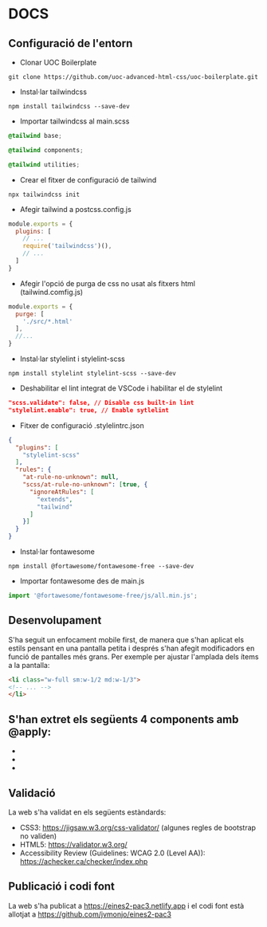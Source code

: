 # DOCS
## Configuració de l'entorn

- Clonar UOC Boilerplate

```
git clone https://github.com/uoc-advanced-html-css/uoc-boilerplate.git
```

- Instal·lar tailwindcss

```
npm install tailwindcss --save-dev
```

- Importar tailwindcss al main.scss

```scss
@tailwind base;

@tailwind components;

@tailwind utilities;
```

- Crear el fitxer de configuració de tailwind

```
npx tailwindcss init
```

- Afegir tailwind a postcss.config.js

```js
module.exports = {
  plugins: [
    // ...
    require('tailwindcss')(),
    // ...
  ]
}
```

- Afegir l'opció de purga de css no usat als fitxers html (tailwind.comfig.js)

```js
module.exports = {
  purge: [
    './src/*.html'
  ],
  //...
}
```

- Instal·lar stylelint i stylelint-scss

```
npm install stylelint stylelint-scss --save-dev
```

- Deshabilitar el lint integrat de VSCode i habilitar el de stylelint

```json
"scss.validate": false, // Disable css built-in lint
"stylelint.enable": true, // Enable sytlelint
```

- Fitxer de configuració .stylelintrc.json

```json
{
  "plugins": [
    "stylelint-scss"
  ],
  "rules": {
    "at-rule-no-unknown": null,
    "scss/at-rule-no-unknown": [true, {
      "ignoreAtRules": [
        "extends",
        "tailwind"
      ]
    }]
  }
}
```


- Instal·lar fontawesome

```
npm install @fortawesome/fontawesome-free --save-dev
```

- Importar fontawesome des de main.js

```js
import '@fortawesome/fontawesome-free/js/all.min.js';
```

## Desenvolupament
S'ha seguit un enfocament mobile first, de manera que s'han aplicat els estils pensant en una pantalla petita i després s'han afegit modificadors en funció de pantalles més grans. Per exemple per ajustar l'amplada dels ítems a la pantalla:

```html
<li class="w-full sm:w-1/2 md:w-1/3">
<!-- ... -->
</li>
```

S'han extret els següents 4 components amb @apply:
- 
- 
- 
- 

## Validació

La web s'ha validat en els següents estàndards:

- CSS3: https://jigsaw.w3.org/css-validator/ (algunes regles de bootstrap no validen)
- HTML5: https://validator.w3.org/
- Accessibility Review (Guidelines: WCAG 2.0 (Level AA)): https://achecker.ca/checker/index.php

## Publicació i codi font
La web s'ha publicat a https://eines2-pac3.netlify.app i el codi font està allotjat a https://github.com/jvmonjo/eines2-pac3